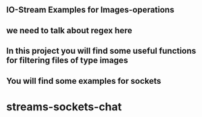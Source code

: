 ## IO-Stream Examples for Images-operations
## we need to talk about regex here 
## In this project you will find some useful functions for filtering files of type images
## You will find some examples for sockets 
# streams-sockets-chat
